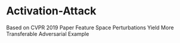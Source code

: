 # Activation-Attack
Based on CVPR 2019 Paper Feature Space Perturbations Yield More Transferable Adversarial Example
